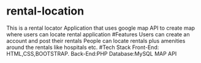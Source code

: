 # rental-location
This is a rental locator Application that uses google map API to create map where users can  locate rental application
#Features
Users can create an account and post their rentals
People can locate rentals plus amenities around the rentals like hospitals etc.
#Tech Stack
Front-End: HTML,CSS,BOOTSTRAP.
Back-End:PHP
Database:MySQL
MAP API 
